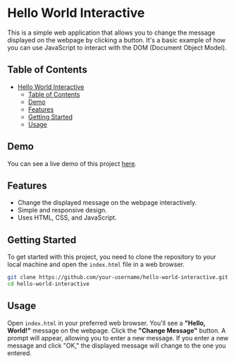 # Hello World Interactive

This is a simple web application that allows you to change the message displayed on the webpage by clicking a button. It's a basic example of how you can use JavaScript to interact with the DOM (Document Object Model).

## Table of Contents

- [Hello World Interactive](#hello-world-interactive)
  - [Table of Contents](#table-of-contents)
  - [Demo](#demo)
  - [Features](#features)
  - [Getting Started](#getting-started)
  - [Usage](#usage)

## Demo

You can see a live demo of this project [here](#).

## Features

- Change the displayed message on the webpage interactively.
- Simple and responsive design.
- Uses HTML, CSS, and JavaScript.

## Getting Started

To get started with this project, you need to clone the repository to your local machine and open the `index.html` file in a web browser.

```bash
git clone https://github.com/your-username/hello-world-interactive.git
cd hello-world-interactive
```

## Usage

Open `index.html` in your preferred web browser.
You'll see a **"Hello, World!"** message on the webpage.
Click the **"Change Message"** button.
A prompt will appear, allowing you to enter a new message.
If you enter a new message and click "OK," the displayed message will change to the one you entered.
